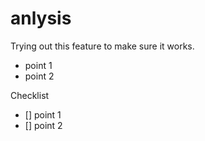 # anlysis

Trying out this feature to make sure it works.

- point 1
- point 2

Checklist 
- [] point 1
- [] point 2
